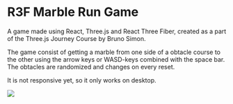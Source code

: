 # R3F Marble Run Game

A game made using React, Three.js and React Three Fiber, created as a part of the Three.js Journey Course by Bruno Simon.

The game consist of getting a marble from one side of a obtacle course to the other using the arrow keys or WASD-keys combined with the space bar. The obtacles are randomized and changes on every reset.

It is not responsive yet, so it only works on desktop.

![](https://github.com/saratyldum/marble-race/blob/main/2024-02-06%2010.39.31.gif)
